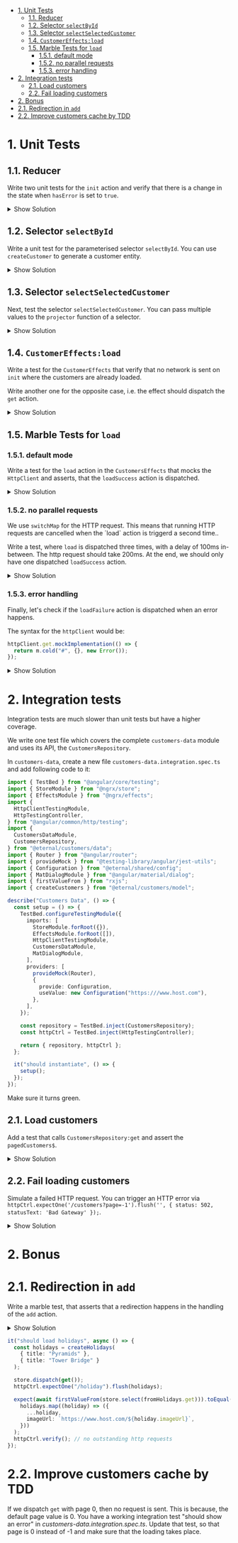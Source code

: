 - [1. Unit Tests](#1-unit-tests)
  - [1.1. Reducer](#11-reducer)
  - [1.2. Selector `selectById`](#12-selector-selectbyid)
  - [1.3. Selector `selectSelectedCustomer`](#13-selector-selectselectedcustomer)
  - [1.4. `CustomerEffects:load`](#14-customereffectsload)
  - [1.5. Marble Tests for `load`](#15-marble-tests-for-load)
    - [1.5.1. default mode](#151-default-mode)
    - [1.5.2. no parallel requests](#152-no-parallel-requests)
    - [1.5.3. error handling](#153-error-handling)
- [2. Integration tests](#2-integration-tests)
  - [2.1. Load customers](#21-load-customers)
  - [2.2. Fail loading customers](#22-fail-loading-customers)
- [2. Bonus](#2-bonus)
- [2.1. Redirection in `add`](#21-redirection-in-add)
- [2.2. Improve customers cache by TDD](#22-improve-customers-cache-by-tdd)

# 1. Unit Tests

## 1.1. Reducer

Write two unit tests for the `init` action and verify that there is a change in the state when `hasError` is set to `true`.

<details>
<summary>Show Solution</summary>
<p>

_customers.reducer.spec.ts_

```typescript
describe("Customer Reducer", () => {
  describe("init", () => {
    it("shouldn't do aynthing when state has no error", () => {
      const state = initialState;
      const newState = customersFeature.reducer(state, init());
      expect(state).toBe(newState);
    });

    it("should remove the error when state has an error", () => {
      const state = { ...initialState, hasError: true };
      const newState = customersFeature.reducer(state, init());
      expect(newState.hasError).toBe(false);
    });
  });
});
```

</p>
</details>

## 1.2. Selector `selectById`

Write a unit test for the parameterised selector `selectById`. You can use `createCustomer` to generate a customer entity.

<details>
<summary>Show Solution</summary>
<p>

_customers.selectors.spec.ts_

```typescript
import { fromCustomers } from "./customers.selectors";
import { createCustomer, createCustomers } from "@eternal/customers/model";

describe("Customers Selectors", () => {
  it("should select a customer by id", () => {
    const firstCustomer = createCustomer({ id: 1 });
    const customers = createCustomers(firstCustomer, createCustomer({ id: 2 }));
    expect(fromCustomers.selectById(1).projector(customers)).toEqual(
      firstCustomer
    );
    expect(fromCustomers.selectById(3).projector(customers)).toBeUndefined();
  });
});
```

</p>
</details>

## 1.3. Selector `selectSelectedCustomer`

Next, test the selector `selectSelectedCustomer`. You can pass multiple values to the `projector` function of a selector.

<details>
<summary>Show Solution</summary>
<p>

_customers.selectors.spec.ts_

```typescript
it("should select selected customer", () => {
  const tanjaLudwig = createCustomer({
    id: 2,
    firstname: "Tanja",
    name: "Ludwig",
  });
  const customers = createCustomers(createCustomer({ id: 1 }), tanjaLudwig);
  expect(fromCustomers.selectSelectedCustomer.projector(customers, 2)).toEqual(
    tanjaLudwig
  );
});
```

</p>
</details>

## 1.4. `CustomerEffects:load`

Write a test for the `CustomerEffects` that verify that no network is sent on `init` where the customers are already loaded.

Write another one for the opposite case, i.e. the effect should dispatch the `get` action.

<details>
<summary>Show Solution</summary>
<p>

_customers.effects.spec.ts_

```typescript
import { Action, Store } from "@ngrx/store";
import { customersFeature } from "./customers.reducer";
import { firstValueFrom, Observable, of } from "rxjs";
import { CustomersEffects } from "./customers.effects";
import * as customersActions from "./customers.actions";
import { createMock, Mock } from "@testing-library/angular/jest-utils";
import { HttpClient } from "@angular/common/http";
import { Router } from "@angular/router";
import { Configuration } from "@eternal/shared/config";
import { MessageService } from "@eternal/shared/ui-messaging";

describe("Customer Effects", () => {
  let httpClient: Mock<HttpClient>;
  let store: Mock<Store>;
  let configuration: Mock<Configuration>;
  let router: Mock<Router>;
  let messageService: Mock<MessageService>;

  beforeEach(() => {
    httpClient = createMock(HttpClient);
    store = createMock(Store);
    configuration = createMock(Configuration);
    router = createMock(Router);
    messageService = createMock(MessageService);
  });

  const createEffect = (actions$: Observable<Action>) =>
    new CustomersEffects(
      actions$,
      httpClient,
      router,
      store,
      configuration,
      messageService
    );

  describe("init", () => {
    it("should  dispatch get if not loaded", async () => {
      store.select.mockImplementation((selector) => {
        expect(selector).toBe(customersFeature.selectIsLoaded);
        return of(false);
      });

      const actions$ = of(customersActions.init());
      const effect = createEffect(actions$);
      expect(await firstValueFrom(effect.init$)).toEqual(
        customersActions.get({ page: 1 })
      );
    });

    it("should dispatch nothing if already loaded", async () => {
      store.select.mockImplementation((selector) => {
        expect(selector).toBe(customersFeature.selectIsLoaded);
        return of(true);
      });

      const actions$ = of(customersActions.init());
      const effect = createEffect(actions$);

      await expect(firstValueFrom(effect.init$)).rejects.toThrow();
    });
  });
});
```

</p>
</details>

## 1.5. Marble Tests for `load`

### 1.5.1. default mode

Write a test for the `load` action in the `CustomersEffects` that mocks the `HttpClient` and asserts, that the `loadSuccess` action is dispatched.

<details>
<summary>Show Solution</summary>
<p>

_customers.effects.spec.ts_

```typescript
it(
  "should load with the right parameters",
  marbles((m) => {
    const actions$ = m.cold("---a", {
      a: customersActions.load({ page: 2 }),
    });
    const customer = createCustomer();
    httpClient.get.mockImplementation((url, { params }) => {
      expect(url).toBe("/customers");
      expect(params).toEqual(new HttpParams().set("page", 2));
      return m.cold("r", { r: { content: [customer], total: 11 } });
    });
    const effect = createEffect(actions$);

    m.expect(effect.load$).toBeObservable("---b", {
      b: customersActions.loadSuccess({
        customers: [customer],
        total: 11,
        page: 2,
      }),
    });
  })
);
```

</p>
</details>

### 1.5.2. no parallel requests

We use `switchMap` for the HTTP request. This means that running HTTP requests are cancelled when the ´load` action is triggerd a second time..

Write a test, where `load` is dispatched three times, with a delay of 100ms in-between. The http request should take 200ms. At the end, we should only have one dispatched `loadSuccess` action.

<details>
<summary>Show Solution</summary>
<p>

_customers.effects.spec.ts_

```typescript
it(
  "should not load in parallel",
  marbles((m) => {
    const actions$ = m.cold("100ms a 100ms b 100ms c", {
      a: customersActions.load({ page: 1 }),
      b: customersActions.load({ page: 2 }),
      c: customersActions.load({ page: 3 }),
    });

    const customers = [
      createCustomer(),
      createCustomer(),
      createCustomer({ firstname: "User 3" }),
    ].reverse();
    const [lastCustomer] = customers;

    httpClient.get.mockImplementation(() => {
      return m.cold("200ms r", {
        r: { content: [customers.pop()], total: 20 },
      });
    });

    const effect = createEffect(actions$);

    m.expect(effect.load$).toBeObservable("502ms b", {
      b: customersActions.loadSuccess({
        customers: [lastCustomer],
        total: 20,
        page: 3,
      }),
    });
  })
);
```

</p>
</details>

### 1.5.3. error handling

Finally, let's check if the `loadFailure` action is dispatched when an error happens.

The syntax for the `httpClient` would be:

```typescript
httpClient.get.mockImplementation(() => {
  return m.cold("#", {}, new Error());
});
```

<details>
<summary>Show Solution</summary>
<p>

_customers.effects.spec.ts_

```typescript
it(
  "should dispatch loadFailure on error",
  marbles((m) => {
    const actions$ = m.cold("l", {
      l: customersActions.load({ page: 1 }),
    });
    httpClient.get.mockImplementation(() => {
      return m.cold("#", {}, new Error());
    });

    const effect = createEffect(actions$);

    m.expect(effect.load$).toBeObservable("a", {
      a: customersActions.loadFailure(),
    });
  })
);
```

</p>
</details>

# 2. Integration tests

Integration tests are much slower than unit tests but have a higher coverage.

We write one test file which covers the complete `customers-data` module and uses its API, the `CustomersRepository`.

In `customers-data`, create a new file `customers-data.integration.spec.ts` and add following code to it:

```typescript
import { TestBed } from "@angular/core/testing";
import { StoreModule } from "@ngrx/store";
import { EffectsModule } from "@ngrx/effects";
import {
  HttpClientTestingModule,
  HttpTestingController,
} from "@angular/common/http/testing";
import {
  CustomersDataModule,
  CustomersRepository,
} from "@eternal/customers/data";
import { Router } from "@angular/router";
import { provideMock } from "@testing-library/angular/jest-utils";
import { Configuration } from "@eternal/shared/config";
import { MatDialogModule } from "@angular/material/dialog";
import { firstValueFrom } from "rxjs";
import { createCustomers } from "@eternal/customers/model";

describe("Customers Data", () => {
  const setup = () => {
    TestBed.configureTestingModule({
      imports: [
        StoreModule.forRoot({}),
        EffectsModule.forRoot([]),
        HttpClientTestingModule,
        CustomersDataModule,
        MatDialogModule,
      ],
      providers: [
        provideMock(Router),
        {
          provide: Configuration,
          useValue: new Configuration("https:///www.host.com"),
        },
      ],
    });

    const repository = TestBed.inject(CustomersRepository);
    const httpCtrl = TestBed.inject(HttpTestingController);

    return { repository, httpCtrl };
  };

  it("should instantiate", () => {
    setup();
  });
});
```

Make sure it turns green.

## 2.1. Load customers

Add a test that calls `CustomersRepository:get` and assert the `pagedCustomers$`.

<details>
<summary>Show Solution</summary>
<p>

```typescript
it("should load customers", async () => {
  const { repository, httpCtrl } = setup();
  const customers = createCustomers({}, {});

  repository.get(1);
  httpCtrl
    .expectOne("/customers?page=1")
    .flush({ content: customers, page: 1, total: 30 });
  const pagedCustomers = await firstValueFrom(repository.pagedCustomers$);

  expect(pagedCustomers).toEqual({
    customers: customers.map((customer) => ({
      ...customer,
      selected: false,
    })),
    page: 1,
    total: 30,
  });
});
```

</p>
</details>

## 2.2. Fail loading customers

Simulate a failed HTTP request. You can trigger an HTTP error via `httpCtrl.expectOne('/customers?page=-1').flush('', { status: 502, statusText: 'Bad Gateway' });`.

<details>
<summary>Show Solution</summary>
<p>

```typescript
it("should show an error", async () => {
  const { repository, httpCtrl } = setup();

  repository.get(-1);
  httpCtrl
    .expectOne("/customers?page=-1")
    .flush("", { status: 502, statusText: "Bad Gateway" });
  const pagedCustomers = await firstValueFrom(repository.pagedCustomers$);

  expect(pagedCustomers).toEqual({
    customers: [],
    page: -1,
    total: 0,
  });
  expect(await firstValueFrom(repository.hasError$)).toBe(true);
});
```

</p>
</details>

# 2. Bonus

# 2.1. Redirection in `add`

Write a marble test, that asserts that a redirection happens in the handling of the `add` action.

<details>
<summary>Show Solution</summary>
<p>

_customers.effects.spec.ts_

```typescript
describe("add$", () => {
  it("should redirect to /customers", () => {
    const actions$ = of(customersActions.add({ customer: createCustomer() }));
    const effect = createEffect(actions$);
    httpClient.post.mockReturnValue(of(true));

    effect.add$.subscribe();

    expect(router.navigateByUrl).toHaveBeenCalledWith("/customers");
  });
});
```

</p>
</details>

```typescript
it("should load holidays", async () => {
  const holidays = createHolidays(
    { title: "Pyramids" },
    { title: "Tower Bridge" }
  );

  store.dispatch(get());
  httpCtrl.expectOne("/holiday").flush(holidays);

  expect(await firstValueFrom(store.select(fromHolidays.get))).toEqual(
    holidays.map((holiday) => ({
      ...holiday,
      imageUrl: `https://www.host.com/${holiday.imageUrl}`,
    }))
  );
  httpCtrl.verify(); // no outstanding http requests
});
```

# 2.2. Improve customers cache by TDD

If we dispatch `get` with page 0, then no request is sent. This is because, the default page value is 0. You have a working integration test "should show an error" in _customers-data.integration.spec.ts_. Update that test, so that page is 0 instead of -1 and make sure that the loading takes place.
